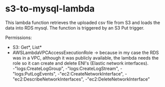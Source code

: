 # s3-to-mysql-lambda
This lambda function retrieves the uploaded csv file from S3 and loads the data into RDS mysql. The function is triggered by an S3 Put trigger.



Permissions:
- S3: Get*, List*
- AWSLambdaVPCAccessExecutionRole -> because in my case the RDS was in a VPC, although it was publicly available, the lambda needs the role so it can create and delete ENI's (Elastic network interfaces).  
-"logs:CreateLogGroup",
-"logs:CreateLogStream",
-"logs:PutLogEvents",
-"ec2:CreateNetworkInterface",
-"ec2:DescribeNetworkInterfaces",
-"ec2:DeleteNetworkInterface"

